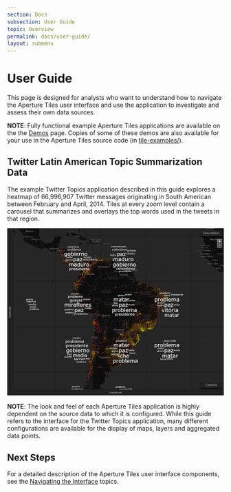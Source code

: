 ```yaml
---
section: Docs
subsection: User Guide
topic: Overview
permalink: docs/user-guide/
layout: submenu
---
```


# User Guide #

This page is designed for analysts who want to understand how to navigate the Aperture Tiles user interface and use the application to investigate and assess their own data sources.

**NOTE**: Fully functional example Aperture Tiles applications are available on the the [Demos](../../demos/) page. Copies of some of these demos are also available for your use in the Aperture Tiles source code (in [tile-examples/](https://github.com/unchartedsoftware/aperture-tiles/tree/master/tile-examples)).

## <a name="twitter-data"></a> Twitter Latin American Topic Summarization Data ##

The example Twitter Topics application described in this guide explores a heatmap of 66,996,907 Twitter messages originating in South American between February and April, 2014. Tiles at every zoom level contain a carousel that summarizes and overlays the top words used in the tweets in that region.

<img src="../../img/twitter-sa.png" class="screenshot" alt="Twitter South America" />

**NOTE**: The look and feel of each Aperture Tiles application is highly dependent on the source data to which it is configured. While this guide refers to the interface for the Twitter Topics application, many different configurations are available for the display of maps, layers and aggregated data points.

## Next Steps ##

For a detailed description of the Aperture Tiles user interface components, see the [Navigating the Interface](interface/) topics.